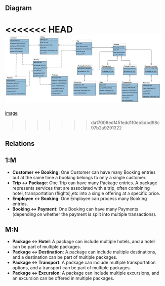 ## Diagram

 
<<<<<<< HEAD
![image](TravelAgencySchema.png)
=======
[image](TravelAgencySchema.png)
>>>>>>> da17008edf451edd110eb5dbd98c97b2a9291322
 


## Relations

## 1:M

- **Customer ↔ Booking**: One Customer can have many Booking entries but at the same time a booking belongs to only a single customer.
 -  **Trip ↔ Package**: One Trip can have many Package entries. A package represents services that are associated with a trip, often combining hotel, transportation (flights),etc into a single offering at a specific price.
 - **Employee ↔ Booking**: One Employee can process many Booking entries.
 - **Booking ↔ Payment**: One Booking can have many Payments (depending on whether the payment is split into multiple transactions).

## M:N
-   **Package ↔ Hotel**: A package can include multiple hotels, and a hotel can be part of multiple packages.
-   **Package ↔ Destination**: A package can include multiple destinations, and a destination can be part of multiple packages.
-   **Package ↔ Transport**: A package can include multiple transportation options, and a transport can be part of multiple packages.
-   **Package ↔ Excursion**: A package can include multiple excursions, and an excursion can be offered in multiple packages.


